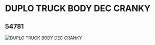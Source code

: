 # DUPLO TRUCK BODY DEC CRANKY
## 54781
![DUPLO TRUCK BODY DEC CRANKY](https://lc-www-live-s.legocdn.com/media/bricks/5/2/4285229.jpg)